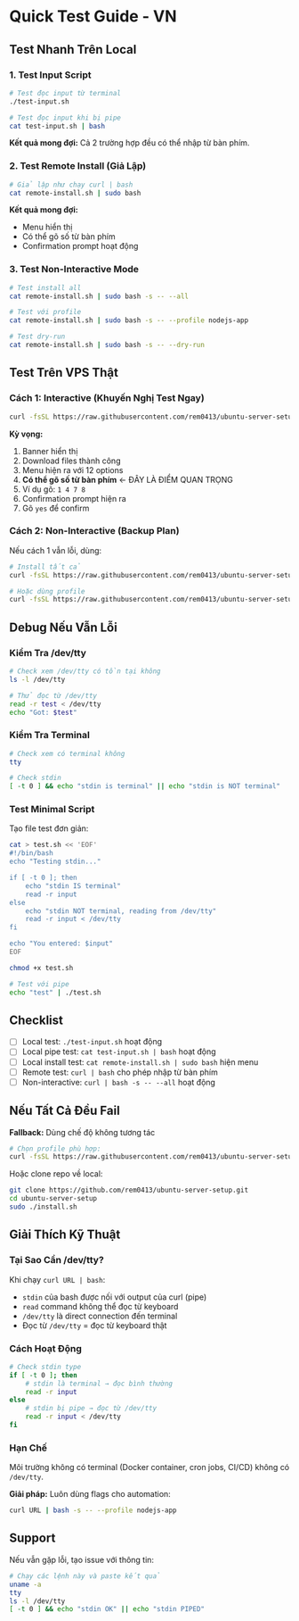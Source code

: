 # Quick Test Guide - VN

## Test Nhanh Trên Local

### 1. Test Input Script
```bash
# Test đọc input từ terminal
./test-input.sh

# Test đọc input khi bị pipe
cat test-input.sh | bash
```

**Kết quả mong đợi:** Cả 2 trường hợp đều có thể nhập từ bàn phím.

### 2. Test Remote Install (Giả Lập)
```bash
# Giả lập như chạy curl | bash
cat remote-install.sh | sudo bash
```

**Kết quả mong đợi:**
- Menu hiển thị
- Có thể gõ số từ bàn phím
- Confirmation prompt hoạt động

### 3. Test Non-Interactive Mode
```bash
# Test install all
cat remote-install.sh | sudo bash -s -- --all

# Test với profile
cat remote-install.sh | sudo bash -s -- --profile nodejs-app

# Test dry-run
cat remote-install.sh | sudo bash -s -- --dry-run
```

## Test Trên VPS Thật

### Cách 1: Interactive (Khuyến Nghị Test Ngay)

```bash
curl -fsSL https://raw.githubusercontent.com/rem0413/ubuntu-server-setup/master/remote-install.sh | sudo bash
```

**Kỳ vọng:**
1. Banner hiển thị
2. Download files thành công
3. Menu hiện ra với 12 options
4. **Có thể gõ số từ bàn phím** ← ĐÂY LÀ ĐIỂM QUAN TRỌNG
5. Ví dụ gõ: `1 4 7 8`
6. Confirmation prompt hiện ra
7. Gõ `yes` để confirm

### Cách 2: Non-Interactive (Backup Plan)

Nếu cách 1 vẫn lỗi, dùng:

```bash
# Install tất cả
curl -fsSL https://raw.githubusercontent.com/rem0413/ubuntu-server-setup/master/remote-install.sh | sudo bash -s -- --all

# Hoặc dùng profile
curl -fsSL https://raw.githubusercontent.com/rem0413/ubuntu-server-setup/master/remote-install.sh | sudo bash -s -- --profile nodejs-app
```

## Debug Nếu Vẫn Lỗi

### Kiểm Tra /dev/tty

```bash
# Check xem /dev/tty có tồn tại không
ls -l /dev/tty

# Thử đọc từ /dev/tty
read -r test < /dev/tty
echo "Got: $test"
```

### Kiểm Tra Terminal

```bash
# Check xem có terminal không
tty

# Check stdin
[ -t 0 ] && echo "stdin is terminal" || echo "stdin is NOT terminal"
```

### Test Minimal Script

Tạo file test đơn giản:

```bash
cat > test.sh << 'EOF'
#!/bin/bash
echo "Testing stdin..."

if [ -t 0 ]; then
    echo "stdin IS terminal"
    read -r input
else
    echo "stdin NOT terminal, reading from /dev/tty"
    read -r input < /dev/tty
fi

echo "You entered: $input"
EOF

chmod +x test.sh

# Test với pipe
echo "test" | ./test.sh
```

## Checklist

- [ ] Local test: `./test-input.sh` hoạt động
- [ ] Local pipe test: `cat test-input.sh | bash` hoạt động
- [ ] Local install test: `cat remote-install.sh | sudo bash` hiện menu
- [ ] Remote test: `curl | bash` cho phép nhập từ bàn phím
- [ ] Non-interactive: `curl | bash -s -- --all` hoạt động

## Nếu Tất Cả Đều Fail

**Fallback:** Dùng chế độ không tương tác

```bash
# Chọn profile phù hợp:
curl -fsSL https://raw.githubusercontent.com/rem0413/ubuntu-server-setup/master/remote-install.sh | sudo bash -s -- --profile nodejs-app
```

Hoặc clone repo về local:

```bash
git clone https://github.com/rem0413/ubuntu-server-setup.git
cd ubuntu-server-setup
sudo ./install.sh
```

## Giải Thích Kỹ Thuật

### Tại Sao Cần /dev/tty?

Khi chạy `curl URL | bash`:
- `stdin` của bash được nối với output của curl (pipe)
- `read` command không thể đọc từ keyboard
- `/dev/tty` là direct connection đến terminal
- Đọc từ `/dev/tty` = đọc từ keyboard thật

### Cách Hoạt Động

```bash
# Check stdin type
if [ -t 0 ]; then
    # stdin là terminal → đọc bình thường
    read -r input
else
    # stdin bị pipe → đọc từ /dev/tty
    read -r input < /dev/tty
fi
```

### Hạn Chế

Môi trường không có terminal (Docker container, cron jobs, CI/CD) không có `/dev/tty`.

**Giải pháp:** Luôn dùng flags cho automation:
```bash
curl URL | bash -s -- --profile nodejs-app
```

## Support

Nếu vẫn gặp lỗi, tạo issue với thông tin:

```bash
# Chạy các lệnh này và paste kết quả
uname -a
tty
ls -l /dev/tty
[ -t 0 ] && echo "stdin OK" || echo "stdin PIPED"
```
